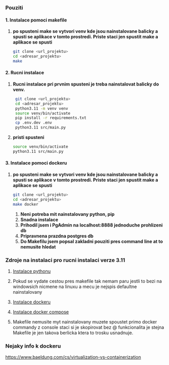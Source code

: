 ### Pouziti

#### 1. Instalace pomoci makefile

1. **po spusteni make se vytvori venv kde jsou nainstalovane balicky a spusti se aplikace v tomto prostredi. Priste staci jen spustit make a aplikace se spusti**

   ```bash
   git clone <url_projektu>
   cd <adresar_projektu>
   make
   ```

#### 2. Rucni instalace

1. **Rucni instalace pri prvnim spusteni je treba nainstalovat balicky do venv.**
   ```bash
    git clone <url_projektu>
    cd <adresar_projektu>
    python3.11 -m venv venv
    source venv/bin/activate
    pip install -r requirements.txt
    cp .env.dev .env
    python3.11 src/main.py
   ```
2. **pristi spusteni**
   ```bash
   source venv/bin/activate
   python3.11 src/main.py
   ```

#### 3. Instalace pomoci dockeru

1. **po spusteni make se vytvori venv kde jsou nainstalovane balicky a spusti se aplikace v tomto prostredi. Priste staci jen spustit make a aplikace se spusti**

   ```bash
   git clone <url_projektu>
   cd <adresar_projektu>
   make docker
   ```

   1. **Neni potreba mit nainstalovany python, pip**
   2. **Snadna instalace**
   3. **Prihodil jsem i PgAdmin na localhost:8888 jednoduche prohlizeni db**
   4. **Pripravnena prazdna postgres db**
   5. **Do Makefilu jsem popsal zakladni pouziti pres command line at to nemusite hledat**

### Zdroje na instalaci pro rucni instalaci verze 3.11

1. [Instalace pythonu](https://www.python.org/downloads/)
2. Pokud se vydate cestou pres makefile tak nemam paru jestli to bezi na windowsich nicmene na linuxu a mecu je nejspis defaultne nainstalovany

3. [Instalace dockeru](https://docs.docker.com/engine/install/)
4. [Instalace docker compose](https://docs.docker.com/compose/install/)
5. Makefile nemusite myt nainstalovany muzete spoustet primo docker commandy z console staci si je skopirovat bez @
   funkcionalita je stejna Makefile je jen takova berlicka ktera to trosku usnadnuje.

### Nejaky info k dockeru

https://www.baeldung.com/cs/virtualization-vs-containerization
